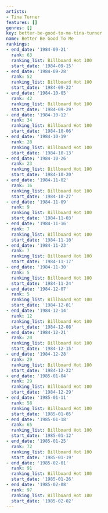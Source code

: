 ```yaml
---
artists:
- Tina Turner
features: []
genres: []
key: better-be-good-to-me-tina-turner
name: Better Be Good To Me
rankings:
- end_date: '1984-09-21'
  rank: 63
  ranking_list: Billboard Hot 100
  start_date: '1984-09-15'
- end_date: '1984-09-28'
  rank: 52
  ranking_list: Billboard Hot 100
  start_date: '1984-09-22'
- end_date: '1984-10-05'
  rank: 42
  ranking_list: Billboard Hot 100
  start_date: '1984-09-29'
- end_date: '1984-10-12'
  rank: 34
  ranking_list: Billboard Hot 100
  start_date: '1984-10-06'
- end_date: '1984-10-19'
  rank: 28
  ranking_list: Billboard Hot 100
  start_date: '1984-10-13'
- end_date: '1984-10-26'
  rank: 23
  ranking_list: Billboard Hot 100
  start_date: '1984-10-20'
- end_date: '1984-11-02'
  rank: 16
  ranking_list: Billboard Hot 100
  start_date: '1984-10-27'
- end_date: '1984-11-09'
  rank: 9
  ranking_list: Billboard Hot 100
  start_date: '1984-11-03'
- end_date: '1984-11-16'
  rank: 7
  ranking_list: Billboard Hot 100
  start_date: '1984-11-10'
- end_date: '1984-11-23'
  rank: 7
  ranking_list: Billboard Hot 100
  start_date: '1984-11-17'
- end_date: '1984-11-30'
  rank: 5
  ranking_list: Billboard Hot 100
  start_date: '1984-11-24'
- end_date: '1984-12-07'
  rank: 5
  ranking_list: Billboard Hot 100
  start_date: '1984-12-01'
- end_date: '1984-12-14'
  rank: 12
  ranking_list: Billboard Hot 100
  start_date: '1984-12-08'
- end_date: '1984-12-21'
  rank: 20
  ranking_list: Billboard Hot 100
  start_date: '1984-12-15'
- end_date: '1984-12-28'
  rank: 29
  ranking_list: Billboard Hot 100
  start_date: '1984-12-22'
- end_date: '1985-01-04'
  rank: 29
  ranking_list: Billboard Hot 100
  start_date: '1984-12-29'
- end_date: '1985-01-11'
  rank: 58
  ranking_list: Billboard Hot 100
  start_date: '1985-01-05'
- end_date: '1985-01-18'
  rank: 65
  ranking_list: Billboard Hot 100
  start_date: '1985-01-12'
- end_date: '1985-01-25'
  rank: 72
  ranking_list: Billboard Hot 100
  start_date: '1985-01-19'
- end_date: '1985-02-01'
  rank: 91
  ranking_list: Billboard Hot 100
  start_date: '1985-01-26'
- end_date: '1985-02-08'
  rank: 97
  ranking_list: Billboard Hot 100
  start_date: '1985-02-02'
---
```


